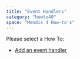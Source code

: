 ```yaml
---
title: "Event Handlers"
category: "howto40"
space: "Mendix 4 How-to's"
---
```

Please select a How To:

*   [Add an event handler](Add+an+event+handler)
